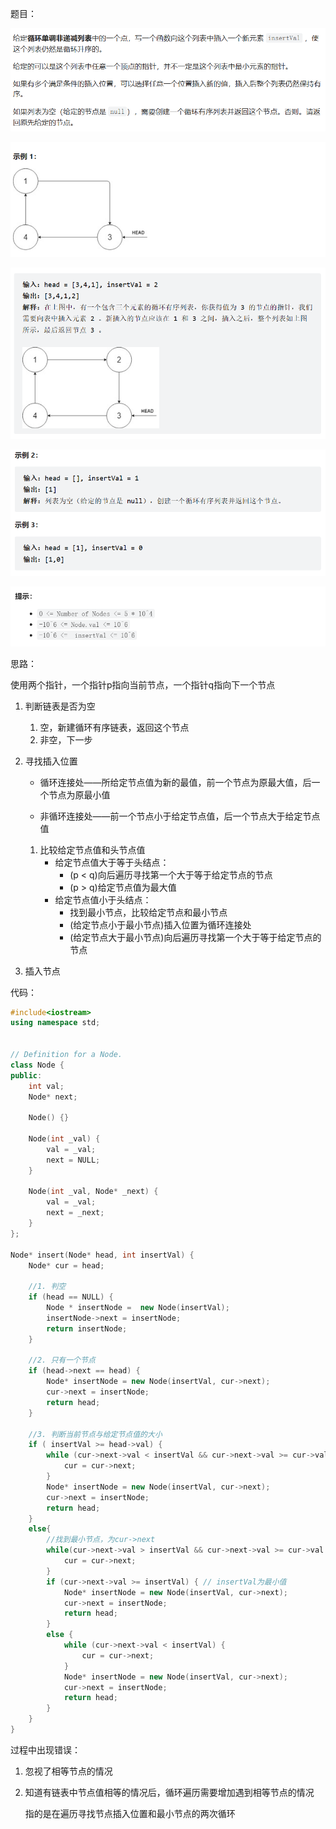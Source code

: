 题目：

![image-20230308160851889](29—排序的循环链表/img/image-20230308160851889.png)

![image-20230308160906677](29—排序的循环链表/img/image-20230308160906677.png)

![image-20230308160918497](29—排序的循环链表/img/image-20230308160918497.png)

![image-20230308160928966](29—排序的循环链表/img/image-20230308160928966.png)

![image-20230308160939341](29—排序的循环链表/img/image-20230308160939341.png)

思路：

使用两个指针，一个指针p指向当前节点，一个指针q指向下一个节点

1. 判断链表是否为空

   1. 空，新建循环有序链表，返回这个节点
   2. 非空，下一步

2. 寻找插入位置

   + 循环连接处——所给定节点值为新的最值，前一个节点为原最大值，后一个节点为原最小值

   + 非循环连接处——前一个节点小于给定节点值，后一个节点大于给定节点值

   1. 比较给定节点值和头节点值
      + 给定节点值大于等于头结点：
        + (p < q)向后遍历寻找第一个大于等于给定节点的节点
        + (p > q)给定节点值为最大值
      + 给定节点值小于头结点：
        + 找到最小节点，比较给定节点和最小节点
        + (给定节点小于最小节点)插入位置为循环连接处
        + (给定节点大于最小节点)向后遍历寻找第一个大于等于给定节点的节点

3. 插入节点

代码：

```c++
#include<iostream>
using namespace std;


// Definition for a Node.
class Node {
public:
    int val;
    Node* next;

    Node() {}

    Node(int _val) {
        val = _val;
        next = NULL;
    }

    Node(int _val, Node* _next) {
        val = _val;
        next = _next;
    }
};

Node* insert(Node* head, int insertVal) {
    Node* cur = head;

    //1. 判空
    if (head == NULL) {
        Node * insertNode =  new Node(insertVal);
        insertNode->next = insertNode;
        return insertNode;
    }

    //2. 只有一个节点
    if (head->next == head) {
        Node* insertNode = new Node(insertVal, cur->next);
        cur->next = insertNode;
        return head;
    }

    //3. 判断当前节点与给定节点值的大小
    if ( insertVal >= head->val) {
        while (cur->next->val < insertVal && cur->next->val >= cur->val && cur ->next !=head) {
            cur = cur->next;
        }
        Node* insertNode = new Node(insertVal, cur->next);
        cur->next = insertNode;
        return head;
    }
    else{
        //找到最小节点，为cur->next
        while(cur->next->val > insertVal && cur->next->val >= cur->val && cur->next != head){
            cur = cur->next;
        }
        if (cur->next->val >= insertVal) { // insertVal为最小值
            Node* insertNode = new Node(insertVal, cur->next);
            cur->next = insertNode;
            return head;
        }
        else {
            while (cur->next->val < insertVal) {
                cur = cur->next;
            }
            Node* insertNode = new Node(insertVal, cur->next);
            cur->next = insertNode;
            return head;
        }
    }
}
```

过程中出现错误：

1. 忽视了相等节点的情况

2. 知道有链表中节点值相等的情况后，循环遍历需要增加遇到相等节点的情况

   指的是在遍历寻找节点插入位置和最小节点的两次循环

